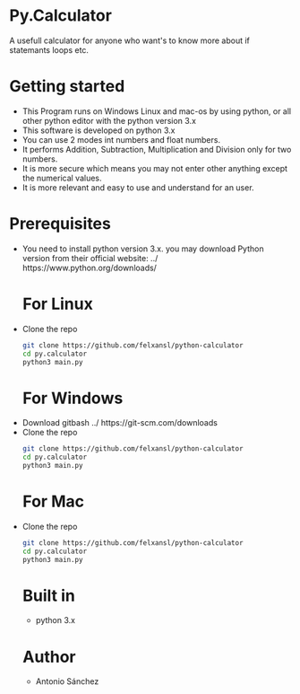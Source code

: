# Py.Calculator

A usefull calculator for anyone who want's to know more about if statemants loops etc.

# Getting started

<ul> 
<li> This Program runs on Windows Linux and mac-os by using python, or all other python editor with the python version 3.x</li>

<li> This software is developed on python 3.x</li>

<li> You can use 2 modes int numbers and float numbers.</li>

<li> It performs  Addition, Subtraction, Multiplication and Division only for two numbers.</li>

<li> It is more secure which means you may not enter other anything except the numerical values.</li>

<li> It is more relevant and easy to use and understand for an user.</li>
</ul>

# Prerequisites
<ul>
<li>You need to install python version 3.x. you may download Python version from their official website: ../ https://www.python.org/downloads/<br/></li>


# For Linux
<li> Clone the repo </li>

```bash
git clone https://github.com/felxansl/python-calculator
cd py.calculator
python3 main.py
```

# For Windows
<li> Download gitbash ../ https://git-scm.com/downloads</li>
<li> Clone the repo</li>

```bash
git clone https://github.com/felxansl/python-calculator
cd py.calculator
python3 main.py
```

# For Mac
<li> Clone the repo </li>


```bash
git clone https://github.com/felxansl/python-calculator
cd py.calculator
python3 main.py
```

# Built in
<ul> <li> python 3.x </li> </ul>

# Author
<ul><li>Antonio Sánchez</li></ul>
